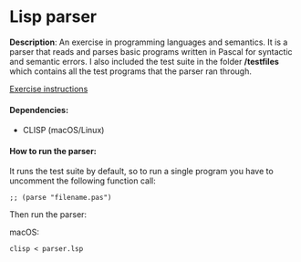 # Lisp parser




**Description**: An exercise in programming languages and semantics. It is a parser that reads and parses basic programs written in Pascal for syntactic and semantic errors. I also included the test suite in the folder **/testfiles** which contains all the test programs that the parser ran through.

[Exercise instructions](https://www.cs.kau.se/cs/education/courses/dvgc01/lab_info/index.php?lab3=1)

#### Dependencies:
* CLISP (macOS/Linux)

#### How to run the parser:
It runs the test suite by default, so to run a single program you have to uncomment the following function call:
```
;; (parse "filename.pas")
```
Then run the parser:

macOS:
```
clisp < parser.lsp
```
